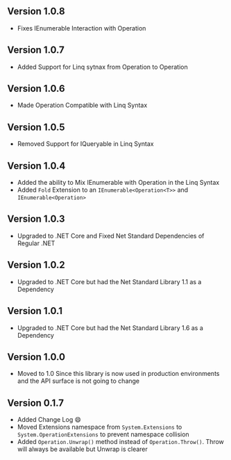 Version 1.0.8
-------------
- Fixes IEnumerable Interaction with Operation

Version 1.0.7
-------------
- Added Support for Linq sytnax from Operation<T> to Operation

Version 1.0.6
-------------
- Made Operation Compatible with Linq Syntax

Version 1.0.5
-------------
- Removed Support for IQueryable in Linq Syntax

Version 1.0.4
-------------
- Added the ability to Mix IEnumerable with Operation in the Linq Syntax
- Added `Fold` Extension to an `IEnumerable<Operation<T>>` and `IEnumerable<Operation>`

Version 1.0.3
-------------
- Upgraded to .NET Core and Fixed Net Standard Dependencies of Regular .NET

Version 1.0.2
-------------
- Upgraded to .NET Core but had the Net Standard Library 1.1 as a Dependency

Version 1.0.1
-------------
- Upgraded to .NET Core but had the Net Standard Library 1.6 as a Dependency

Version 1.0.0
-------------
- Moved to 1.0 Since this library is now used in production environments and the API surface is not going to change

Version 0.1.7
-------------
- Added Change Log :smile:
- Moved Extensions namespace from `System.Extensions` to `System.OperationExtensions` to prevent namespace collision
- Added `Operation.Unwrap()` method instead of `Operation.Throw()`. Throw will always be available but Unwrap is clearer
